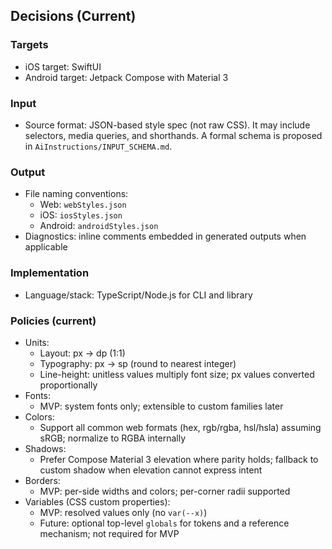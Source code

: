 ## Decisions (Current)

### Targets
- iOS target: SwiftUI
- Android target: Jetpack Compose with Material 3

### Input
- Source format: JSON-based style spec (not raw CSS). It may include selectors, media queries, and shorthands. A formal schema is proposed in `AiInstructions/INPUT_SCHEMA.md`.

### Output
- File naming conventions:
  - Web: `webStyles.json`
  - iOS: `iosStyles.json`
  - Android: `androidStyles.json`
- Diagnostics: inline comments embedded in generated outputs when applicable

### Implementation
- Language/stack: TypeScript/Node.js for CLI and library

### Policies (current)
- Units:
  - Layout: px → dp (1:1)
  - Typography: px → sp (round to nearest integer)
  - Line-height: unitless values multiply font size; px values converted proportionally
- Fonts:
  - MVP: system fonts only; extensible to custom families later
- Colors:
  - Support all common web formats (hex, rgb/rgba, hsl/hsla) assuming sRGB; normalize to RGBA internally
- Shadows:
  - Prefer Compose Material 3 elevation where parity holds; fallback to custom shadow when elevation cannot express intent
- Borders:
  - MVP: per-side widths and colors; per-corner radii supported
- Variables (CSS custom properties):
  - MVP: resolved values only (no `var(--x)`)
  - Future: optional top-level `globals` for tokens and a reference mechanism; not required for MVP


